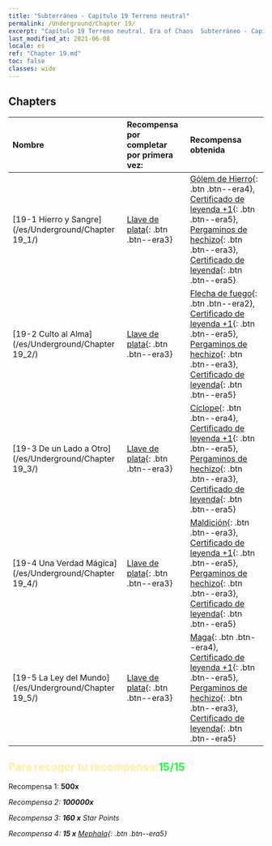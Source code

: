 ```yaml
---
title: "Subterráneo - Capítulo 19 Terreno neutral"
permalink: /Underground/Chapter 19/
excerpt: "Capítulo 19 Terreno neutral. Era of Chaos  Subterráneo - Capítulo 19. Terreno neutral"
last_modified_at: 2021-06-08
locale: es
ref: "Chapter 19.md"
toc: false
classes: wide
---
```


## Chapters

  | Nombre |  Recompensa por completar por primera vez: | Recompensa obtenida |
  |:------------|:------------|:------------| 
  | [19-1 Hierro y Sangre](/es/Underground/Chapter 19_1/) | [Llave de plata](/ItemsES/con_693/){: .btn .btn--era3} | [Gólem de Hierro](/ItemsES/unt_237/){: .btn .btn--era4}, [Certificado de leyenda +1](/ItemsES/mat_74/){: .btn .btn--era5}, [Pergaminos de hechizo](/ItemsES/con_694/){: .btn .btn--era3}, [Certificado de leyenda](/ItemsES/mat_67/){: .btn .btn--era5} |
  | [19-2 Culto al Alma](/es/Underground/Chapter 19_2/) | [Llave de plata](/ItemsES/con_693/){: .btn .btn--era3} | [Flecha de fuego](/ItemsES/her_413/){: .btn .btn--era2}, [Certificado de leyenda +1](/ItemsES/mat_74/){: .btn .btn--era5}, [Pergaminos de hechizo](/ItemsES/con_694/){: .btn .btn--era3}, [Certificado de leyenda](/ItemsES/mat_67/){: .btn .btn--era5} |
  | [19-3 De un Lado a Otro](/es/Underground/Chapter 19_3/) | [Llave de plata](/ItemsES/con_693/){: .btn .btn--era3} | [Cíclope](/ItemsES/unt_222/){: .btn .btn--era4}, [Certificado de leyenda +1](/ItemsES/mat_74/){: .btn .btn--era5}, [Pergaminos de hechizo](/ItemsES/con_694/){: .btn .btn--era3}, [Certificado de leyenda](/ItemsES/mat_67/){: .btn .btn--era5} |
  | [19-4 Una Verdad Mágica](/es/Underground/Chapter 19_4/) | [Llave de plata](/ItemsES/con_693/){: .btn .btn--era3} | [Maldición](/ItemsES/her_410/){: .btn .btn--era3}, [Certificado de leyenda +1](/ItemsES/mat_74/){: .btn .btn--era5}, [Pergaminos de hechizo](/ItemsES/con_694/){: .btn .btn--era3}, [Certificado de leyenda](/ItemsES/mat_67/){: .btn .btn--era5} |
  | [19-5 La Ley del Mundo](/es/Underground/Chapter 19_5/) | [Llave de plata](/ItemsES/con_693/){: .btn .btn--era3} | [Maga](/ItemsES/unt_238/){: .btn .btn--era4}, [Certificado de leyenda +1](/ItemsES/mat_74/){: .btn .btn--era5}, [Pergaminos de hechizo](/ItemsES/con_694/){: .btn .btn--era3}, [Certificado de leyenda](/ItemsES/mat_67/){: .btn .btn--era5} |


## <span style="color: #ffeea0">Para recoger tu recompensa:</span><span style="color: #27f73a">15/15</span>

 Recompensa 1:  **500x** <i class="fas fa-gem"/>

 Recompensa 2:  **100000x** <i class="fas fa-coins"/>

 Recompensa 3: **160 x** Star Points

 Recompensa 4: **15 x** [Mephala](/ItemsES/her_367/){: .btn .btn--era5}

